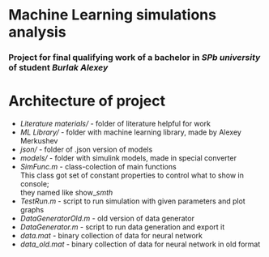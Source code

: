 # Machine Learning simulations analysis
### Project for final qualifying work of a bachelor in *SPb university* of student *Burlak Alexey*
# Architecture of project

- *Literature materials/* - folder of literature helpful for work
- *ML Library/* - folder with machine learning library, made by Alexey Merkushev
- *json/* - folder of .json version of models
- *models/* - folder with simulink models, made in special converter
- *SimFunc.m* - class-colection of main functions 
    <br />This class got set of constant properties to control what to show in console; 
    <br />they named like show_*smth*
- *TestRun.m* - script to run simulation with given parameters and plot graphs
- *DataGeneratorOld.m* - old version of data generator
- *DataGenerator.m* - script to run data generation and export it
- *data.mat* - binary collection of data for neural network
- *data_old.mat* - binary collection of data for neural network in old format
